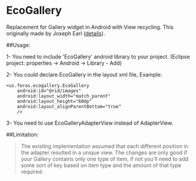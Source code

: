 EcoGallery
==========

Replacement for Gallery widget in Android with View recycling. This originally made by Joseph Earl ([details](http://stackoverflow.com/a/5882944)). 

##Usage: 

1- You need to include 'EcoGallery' android library to your project. (Eclipse project: properties -> Android -> Library - Add)

2-  You could declare EcoGallery in the layout xml file, Example:  

    <us.feras.ecogallery.EcoGallery
        android:id="@+id/images"
        android:layout_width="match_parent"
        android:layout_height="60dp" 
        android:layout_alignParentBottom="true" 
        /> 
        
3- You need to use EcoGalleryAdapterView instead of AdapterView. 

##Limitation: 

>The existing implementation assumed that each different position in the adapter resulted in a unique view. The changes are only good if your Gallery contains only one type of item, if not you'll need to add some sort of key based on item type and the amount of that type required.


